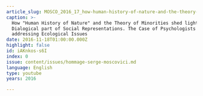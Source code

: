 ```yaml
---
article_slug: MOSCO_2016_17_how-human-history-of-nature-and-the-theory-of-minorities-shed
caption: >-
  How "Human History of Nature" and the Theory of Minorities shed light on the
  Dialogical part of Social Representations. The Case of Psychologists
  addressing Ecological Issues
date: 2016-11-18T01:00:00.000Z
highlight: false
id: iAKnkos-s6I
index: 0
issue: content/issues/hommage-serge-moscovici.md
language: English
type: youtube
years: 2016

---
```

